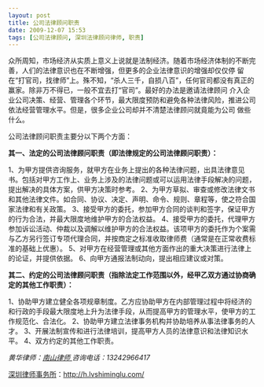 ```yaml
---
layout: post
title: 公司法律顾问职责
date: 2009-12-07 15:53
tags: [公司法律顾问, 深圳法律顾问律师, 职责]
---
```

众所周知，市场经济从实质上意义上说就是法制经济。随着市场经济体制的不断完善，人们的法律意识也在不断增强，但更多的企业法律意识的增强却仅仅停 留在“打官司，找律师”上。殊不知，“杀人三千，自损八百”，任何官司都没有真正的赢家。除非万不得已，一般不宜去打“官司”。最好的办法是邀请法律顾问 介入企业公司决策、经营、管理各个环节，最大限度预防和避免各种法律风险，推进公司依法经营管理水平。但是，很多企业公司却并不清楚法律顾问就竟能为公司 做些什么。

公司法律顾问职责主要分以下两个方面：

<strong>其一、法定的公司法律顾问职责（即法律规定的公司法律顾问职责）： </strong>

1、为甲方提供咨询服务，就甲方在业务上提出的各种法律问题，出具法律意见书。包括对甲方工作上、业务上涉及的法律问题或可以运用法律手段解决的问题，提出解决的具体方案，供甲方决策时参考。
2、为甲方草拟、审查或修改法律文书和其他法律文件。如合同、协议、决定、声明、命令、规则、章程等，使之符合国家法律和有关政策。
3、接受甲方的委托，参加甲方合同的谈判和签字，保证甲方的行为合法，并最大限度地维护甲方的合法权益。
4、接受甲方的委托，代理甲方参加诉讼活动、仲裁以及调解以维护甲方的合法权益。该项甲方的委托作为个案需与乙方另行签订专项代理合同，并按商定之标准收取律师费（通常是在正常收费标准的基础上优惠）。
5、对甲方在经营管理或其他方面作出的重大决策进行法律上的论证，并提供依据。
6、向甲方通报法制动向，提出相应建议或对策。

<strong>其二、约定的公司法律顾问职责（指除法定工作范围以外，经甲乙双方通过协商确定的其他工作职责）： </strong>

1、协助甲方建立健全各项规章制度。乙方应协助甲方在内部管理过程中将经济的和行政的手段最大限度地上升为法律手段，从而提高甲方的管理水平，使甲方的工作规范化、合法化。
2、协助甲方建立法律事务机构并协助培养从事法律事务的人才。
3、开展法制宣传和进行法律培训，提高甲方人员的法律意识和法律知识水平。
4、双方约定的其他工作职责。

<em>黄华律师：</em><a title="南山律师" href="http://h.lvshiminglu.com/" target="_self"><em>南山律师
</em></a><em>咨询电话：13242966417</em>

<a href="http://h.lvshiminglu.com/">深圳律师事务所</a>：<a href="http://h.lvshiminglu.com/">http://h.lvshiminglu.com/</a>


